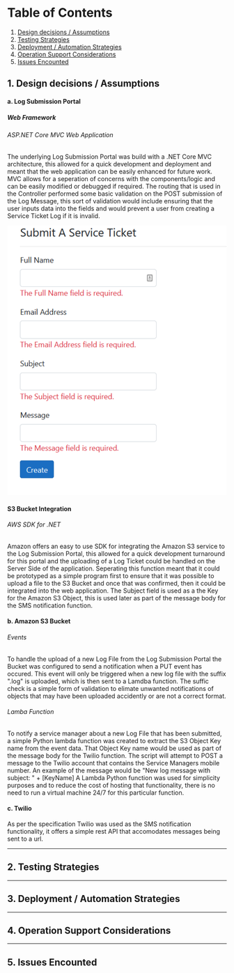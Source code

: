 # Table of Contents
1. [Design decisions / Assumptions](#designDecision)
2. [Testing Strategies](#testingStrategies)
3. [Deployment / Automation Strategies](#deploymentStrategies)
4. [Operation Support Considerations](#operationSupport)
5. [Issues Encounted](#issuesEncounted)

<a name="designDecision"></a>
## 1. Design decisions / Assumptions

#### a. Log Submission Portal 

##### Web Framework

###### <span></span> ASP.NET Core MVC Web Application 

The underlying Log Submission Portal was build with a .NET Core MVC architecture, this allowed for a quick development and deployment and meant that the web application can be easily enhanced for future work. MVC allows for a seperation of concerns with the components/logic and can be easily modified or debugged if required. The routing that is used in the Controller performed some basic validation on the POST submission of the Log Message, this sort of validation would include ensuring that the user inputs data into the fields and would prevent a user from creating a Service Ticket Log if it is invalid. 

![Invalid Submission](/doc/Invalid%20Submission.PNG)

#### S3 Bucket Integration
###### AWS SDK for .NET

Amazon offers an easy to use SDK for integrating the Amazon S3 service to the Log Submission Portal, this allowed for a quick development turnaround for this portal and the uploading of a Log Ticket could be handled on the Server Side of the application. Seperating this function meant that it could be prototyped as a simple program first to ensure that it was possible to upload a file to the S3 Bucket and once that was confirmed, then it could be integrated into the web application. The Subject field is used as a the Key for the Amazon S3 Object, this is used later as part of the message body for the SMS notification function.



#### b. Amazon S3 Bucket
###### Events

To handle the upload of a new Log File from the Log Submission Portal the Bucket was configured to send a notification when a PUT event has occured. This event will only be triggered when a new log file with the suffix ".log" is uploaded, which is then sent to a Lamdba function. The suffic check is a simple form of validation to elimate unwanted notifications of objects that may have been uploaded accidently or are not a correct format. 

###### Lamba Function

To notify a service manager about a new Log File that has been submitted, a simple Python lambda function was created to extract the S3 Object Key name from the event data. That Object Key name would be used as part of the message body for the Twilio function. The script will attempt to POST a message to the Twilio account that contains the Service Managers mobile number. An example of the message would be "New log message with subject: " + [KeyName]
A Lambda Python function was used for simplicity purposes and to reduce the cost of hosting that functionality, there is no need to run a virtual machine 24/7 for this particular function.


#### c. Twilio

As per the specification Twilio was used as the SMS notification functionality, it offers a simple rest API that accomodates messages being sent to a url.


---

<a name="testingStrategies"></a>
## 2. Testing Strategies


---

<a name="deploymentStrategies"></a>
## 3. Deployment / Automation Strategies


---

<a name="operationSupport"></a>
## 4. Operation Support Considerations

---

<a name="issuesEncounted"></a>
## 5. Issues Encounted

